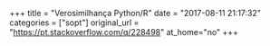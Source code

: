 +++
title = "Verosimilhança Python/R"
date = "2017-08-11 21:17:32"
categories = ["sopt"]
original_url = "https://pt.stackoverflow.com/q/228498"
at_home="no"
+++

